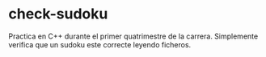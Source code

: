 # check-sudoku
Practica en C++ durante el primer quatrimestre de la carrera. Simplemente verifica que un sudoku este correcte leyendo ficheros.
